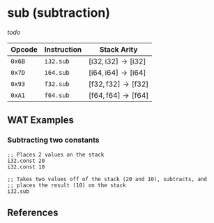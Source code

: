 
# sub (subtraction)

_todo_



| Opcode | Instruction | Stack Arity |
|--------|-------------|-------------|
| `0x6B` | `i32.sub`   | $[ \mathsf{i32}, \mathsf{i32} ] \to [ \mathsf{i32} ]$ |
| `0x7D` | `i64.sub`   | $[ \mathsf{i64}, \mathsf{i64} ] \to [ \mathsf{i64} ]$ |
| `0x93` | `f32.sub`   | $[ \mathsf{f32}, \mathsf{f32} ] \to [ \mathsf{f32} ]$ |
| `0xA1` | `f64.sub`   | $[ \mathsf{f64}, \mathsf{f64} ] \to [ \mathsf{f64} ]$ |



## WAT Examples

### Subtracting two constants

```wasm
;; Places 2 values on the stack
i32.const 20
i32.const 10

;; Takes two values off of the stack (20 and 10), subtracts, and
;; places the result (10) on the stack
i32.sub
```



## References

[^§2.4.1]: _WebAssembly Core Specification, Structure, Numeric Instructions_ - <https://webassembly.github.io/spec/core/bikeshed/#numeric-instructions%E2%91%A0>
[^§4.3.2.4]: _WebAssembly Core Specification, Execution, Numerics, Integer Operations, isubn_ - <https://webassembly.github.io/spec/core/bikeshed/#-hrefop-isubmathrmisub_n-i_1-i_2>
[^§4.3.3.4]: _WebAssembly Core Specification, Execution, Numerics, Floating-Point Operations, fsubn_ - <https://webassembly.github.io/spec/core/bikeshed/#-hrefop-fsubmathrmfsub_n-z_1-z_2>

